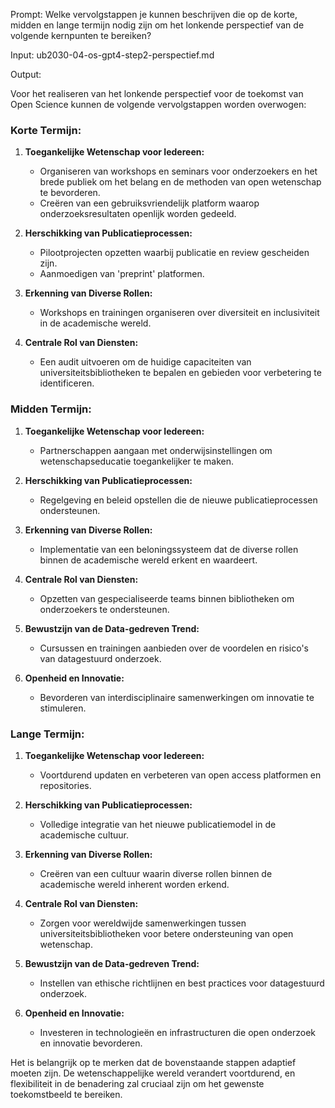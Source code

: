 Prompt: Welke vervolgstappen je kunnen beschrijven die op de korte, midden en lange termijn nodig zijn om het lonkende perspectief van de volgende kernpunten te bereiken? 

Input: ub2030-04-os-gpt4-step2-perspectief.md


Output:

Voor het realiseren van het lonkende perspectief voor de toekomst van Open Science kunnen de volgende vervolgstappen worden overwogen:

### Korte Termijn:

1. **Toegankelijke Wetenschap voor Iedereen:** 
   - Organiseren van workshops en seminars voor onderzoekers en het brede publiek om het belang en de methoden van open wetenschap te bevorderen.
   - Creëren van een gebruiksvriendelijk platform waarop onderzoeksresultaten openlijk worden gedeeld.

2. **Herschikking van Publicatieprocessen:** 
   - Pilootprojecten opzetten waarbij publicatie en review gescheiden zijn.
   - Aanmoedigen van 'preprint' platformen.

3. **Erkenning van Diverse Rollen:** 
   - Workshops en trainingen organiseren over diversiteit en inclusiviteit in de academische wereld.

4. **Centrale Rol van Diensten:** 
   - Een audit uitvoeren om de huidige capaciteiten van universiteitsbibliotheken te bepalen en gebieden voor verbetering te identificeren.

### Midden Termijn:

1. **Toegankelijke Wetenschap voor Iedereen:** 
   - Partnerschappen aangaan met onderwijsinstellingen om wetenschapseducatie toegankelijker te maken.

2. **Herschikking van Publicatieprocessen:** 
   - Regelgeving en beleid opstellen die de nieuwe publicatieprocessen ondersteunen.

3. **Erkenning van Diverse Rollen:** 
   - Implementatie van een beloningssysteem dat de diverse rollen binnen de academische wereld erkent en waardeert.

4. **Centrale Rol van Diensten:** 
   - Opzetten van gespecialiseerde teams binnen bibliotheken om onderzoekers te ondersteunen.

5. **Bewustzijn van de Data-gedreven Trend:** 
   - Cursussen en trainingen aanbieden over de voordelen en risico's van datagestuurd onderzoek.

6. **Openheid en Innovatie:** 
   - Bevorderen van interdisciplinaire samenwerkingen om innovatie te stimuleren.

### Lange Termijn:

1. **Toegankelijke Wetenschap voor Iedereen:** 
   - Voortdurend updaten en verbeteren van open access platformen en repositories.

2. **Herschikking van Publicatieprocessen:** 
   - Volledige integratie van het nieuwe publicatiemodel in de academische cultuur.

3. **Erkenning van Diverse Rollen:** 
   - Creëren van een cultuur waarin diverse rollen binnen de academische wereld inherent worden erkend.

4. **Centrale Rol van Diensten:** 
   - Zorgen voor wereldwijde samenwerkingen tussen universiteitsbibliotheken voor betere ondersteuning van open wetenschap.

5. **Bewustzijn van de Data-gedreven Trend:** 
   - Instellen van ethische richtlijnen en best practices voor datagestuurd onderzoek.

6. **Openheid en Innovatie:** 
   - Investeren in technologieën en infrastructuren die open onderzoek en innovatie bevorderen.

Het is belangrijk op te merken dat de bovenstaande stappen adaptief moeten zijn. De wetenschappelijke wereld verandert voortdurend, en flexibiliteit in de benadering zal cruciaal zijn om het gewenste toekomstbeeld te bereiken.